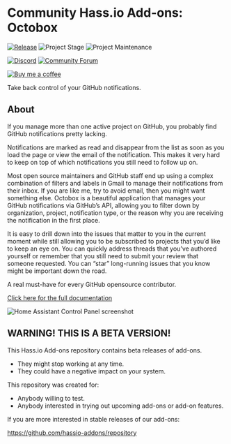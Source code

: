 # Community Hass.io Add-ons: Octobox

[![Release][release-shield]][release] ![Project Stage][project-stage-shield] ![Project Maintenance][maintenance-shield]

[![Discord][discord-shield]][discord] [![Community Forum][forum-shield]][forum]

[![Buy me a coffee][buymeacoffee-shield]][buymeacoffee]

Take back control of your GitHub notifications.

## About

If you manage more than one active project on GitHub, you probably find GitHub notifications pretty lacking.

Notifications are marked as read and disappear from the list as soon as you load the page or view the email of the notification. This makes it very hard to keep on top of which notifications you still need to follow up on.

Most open source maintainers and GitHub staff end up using a complex combination of filters and labels in Gmail to manage their notifications from their inbox. If you are like me, try to avoid email, then you might want something else.
Octobox is a beautiful application that manages your GitHub notifications via GitHub’s API, allowing you to filter down by organization, project, notification type, or the reason why you are receiving the notification in the first place.

It is easy to drill down into the issues that matter to you in the current moment while still allowing you to be subscribed to projects that you’d like to keep an eye on. You can quickly address threads that you’ve authored yourself or remember that you still need to submit your review that someone requested.
You can “star” long-running issues that you know might be important down the road.

A real must-have for every GitHub opensource contributor.

[Click here for the full documentation][docs]

![Home Assistant Control Panel screenshot][screenshot]

## WARNING! THIS IS A BETA VERSION!

This Hass.io Add-ons repository contains beta releases of add-ons.

- They might stop working at any time.
- They could have a negative impact on your system.

This repository was created for:

- Anybody willing to test.
- Anybody interested in trying out upcoming add-ons or add-on features.

If you are more interested in stable releases of our add-ons:

<https://github.com/hassio-addons/repository>

[buymeacoffee-shield]: https://www.buymeacoffee.com/assets/img/guidelines/download-assets-sm-2.svg
[buymeacoffee]: https://www.buymeacoffee.com/frenck
[discord-shield]: https://img.shields.io/discord/330944238910963714.svg
[discord]: https://discord.gg/c5DvZ4e
[docs]: https://github.com/hassio-addons/addon-octobox/blob/v0.4.0/README.md
[forum-shield]: https://img.shields.io/badge/community-forum-brightgreen.svg
[forum]: https://community.home-assistant.io/t/community-hass-io-add-on-octobox/57695?u=frenck
[maintenance-shield]: https://img.shields.io/maintenance/yes/2018.svg
[project-stage-shield]: https://img.shields.io/badge/project%20stage-production%20ready-brightgreen.svg
[release-shield]: https://img.shields.io/badge/version-v0.4.0-blue.svg
[release]: https://github.com/hassio-addons/addon-octobox/tree/v0.4.0
[screenshot]: https://github.com/hassio-addons/addon-octobox/raw/master/images/screenshot.png